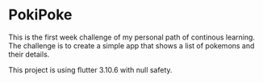 # PokiPoke

This is the first week challenge of my personal path of continous learning. The challenge is to create a simple app that shows a list of pokemons and their details.

This project is using flutter 3.10.6 with null safety.